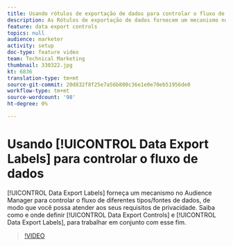 ```yaml
---
title: Usando rótulos de exportação de dados para controlar o fluxo de dados
description: As Rótulos de exportação de dados fornecem um mecanismo no Audience Manager para controlar o fluxo de diferentes tipos/fontes de dados, para que você possa atender aos seus requisitos de privacidade. Saiba como e onde definir os Controles de exportação de dados e os Rótulos de exportação de dados, para trabalhar em conjunto com esse fim.
feature: data export controls
topics: null
audience: marketer
activity: setup
doc-type: feature video
team: Technical Marketing
thumbnail: 330322.jpg
kt: 6836
translation-type: tm+mt
source-git-commit: 20d832f8f25e7a56b800c36e1e0e70eb51956de0
workflow-type: tm+mt
source-wordcount: '98'
ht-degree: 0%

---
```



# Usando [!UICONTROL Data Export Labels] para controlar o fluxo de dados

[!UICONTROL Data Export Labels] forneça um mecanismo no Audience Manager para controlar o fluxo de diferentes tipos/fontes de dados, de modo que você possa atender aos seus requisitos de privacidade. Saiba como e onde definir [!UICONTROL Data Export Controls] e [!UICONTROL Data Export Labels], para trabalhar em conjunto com esse fim.

>[!VIDEO](https://video.tv.adobe.com/v/330322/?quality=12&learn=on)
